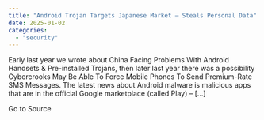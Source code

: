 ```yaml
---
title: "Android Trojan Targets Japanese Market – Steals Personal Data"
date: 2025-01-02
categories: 
  - "security"
---
```


Early last year we wrote about China Facing Problems With Android Handsets & Pre-installed Trojans, then later last year there was a possibility Cybercrooks May Be Able To Force Mobile Phones To Send Premium-Rate SMS Messages. The latest news about Android malware is malicious apps that are in the official Google marketplace (called Play) – \[…\]

Go to Source
